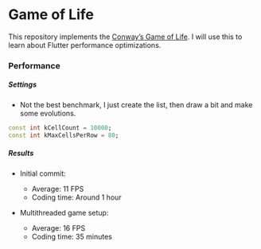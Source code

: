 # Game of Life

This repository implements the [Conway’s Game of Life](https://en.wikipedia.org/wiki/Conway%27s_Game_of_Life). I will use this to learn about Flutter performance optimizations.

### Performance

##### Settings
- Not the best benchmark, I just create the list, then draw a bit and make some evolutions.

```dart
const int kCellCount = 10000;
const int kMaxCellsPerRow = 80;
```

##### Results

- Initial commit:
    - Average: 11 FPS
    - Coding time: Around 1 hour
    
- Multithreaded game setup:
    - Average: 16 FPS
    - Coding time: 35 minutes